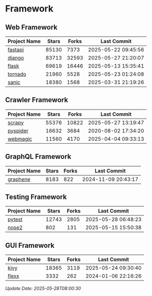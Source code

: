 # Framework

## Web Framework
| Project Name | Stars | Forks | Last Commit |
| ------------ | ----- | ----- | ----------- |
| [fastapi](https://github.com/fastapi/fastapi) | 85130 | 7373 | 2025-05-22 09:45:56 |
| [django](https://github.com/django/django) | 83713 | 32593 | 2025-05-27 21:20:07 |
| [flask](https://github.com/pallets/flask) | 69619 | 16446 | 2025-05-13 15:35:41 |
| [tornado](https://github.com/tornadoweb/tornado) | 21960 | 5528 | 2025-05-23 01:24:08 |
| [sanic](https://github.com/sanic-org/sanic) | 18380 | 1568 | 2025-03-31 21:19:26 |

## Crawler Framework
| Project Name | Stars | Forks | Last Commit |
| ------------ | ----- | ----- | ----------- |
| [scrapy](https://github.com/scrapy/scrapy) | 55376 | 10822 | 2025-05-27 13:19:47 |
| [pyspider](https://github.com/binux/pyspider) | 16632 | 3684 | 2020-08-02 17:34:20 |
| [webmagic](https://github.com/code4craft/webmagic) | 11560 | 4170 | 2025-04-04 09:33:13 |

## GraphQL Framework
| Project Name | Stars | Forks | Last Commit |
| ------------ | ----- | ----- | ----------- |
| [graphene](https://github.com/graphql-python/graphene) | 8183 | 822 | 2024-11-09 20:43:17 |

## Testing Framework
| Project Name | Stars | Forks | Last Commit |
| ------------ | ----- | ----- | ----------- |
| [pytest](https://github.com/pytest-dev/pytest) | 12743 | 2805 | 2025-05-28 06:48:23 |
| [nose2](https://github.com/nose-devs/nose2) | 802 | 131 | 2025-05-15 15:50:38 |

## GUI Framework
| Project Name | Stars | Forks | Last Commit |
| ------------ | ----- | ----- | ----------- |
| [kivy](https://github.com/kivy/kivy) | 18365 | 3119 | 2025-05-24 09:30:40 |
| [flexx](https://github.com/flexxui/flexx) | 3332 | 262 | 2024-01-06 22:16:26 |

*Update Date: 2025-05-28T08:00:30*